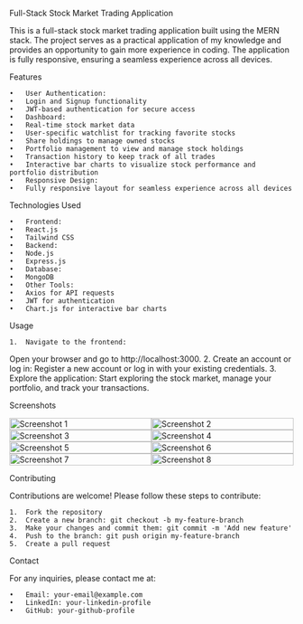 Full-Stack Stock Market Trading Application

This is a full-stack stock market trading application built using the MERN stack. 
The project serves as a practical application of my knowledge and provides an opportunity to gain more experience in coding. 
The application is fully responsive, ensuring a seamless experience across all devices.


Features

	•	User Authentication:
	•	Login and Signup functionality
	•	JWT-based authentication for secure access
	•	Dashboard:
	•	Real-time stock market data
	•	User-specific watchlist for tracking favorite stocks
	•	Share holdings to manage owned stocks
	•	Portfolio management to view and manage stock holdings
	•	Transaction history to keep track of all trades
	•	Interactive bar charts to visualize stock performance and portfolio distribution
	•	Responsive Design:
	•	Fully responsive layout for seamless experience across all devices

Technologies Used

	•	Frontend:
	•	React.js
	•	Tailwind CSS
	•	Backend:
	•	Node.js
	•	Express.js
	•	Database:
	•	MongoDB
	•	Other Tools:
	•	Axios for API requests
	•	JWT for authentication
	•	Chart.js for interactive bar charts
Usage

	1.	Navigate to the frontend:
Open your browser and go to http://localhost:3000.
	2.	Create an account or log in:
Register a new account or log in with your existing credentials.
	3.	Explore the application:
Start exploring the stock market, manage your portfolio, and track your transactions.

Screenshots

<div style="display: flex; flex-wrap: wrap;">
  <div style="flex: 50%; max-width: 50%;">
    <img src="https://github.com/user-attachments/assets/e3ca29fd-dd17-4afd-ae44-cdb304da1a7f" alt="Screenshot 1" width="100%">
  </div>
  <div style="flex: 50%; max-width: 50%;">
    <img src="https://github.com/user-attachments/assets/dd76a7fd-b1bf-427a-8261-2d0be86d2b12" alt="Screenshot 2" width="100%">
  </div>
  <div style="flex: 50%; max-width: 50%;">
    <img src="https://github.com/user-attachments/assets/2be84346-479b-4555-abdd-e39c0fbc6bfd" alt="Screenshot 3" width="100%">
  </div>
  <div style="flex: 50%; max-width: 50%;">
    <img src="https://github.com/user-attachments/assets/59da6b07-927a-4373-aa8c-490b18099746" alt="Screenshot 4" width="100%">
  </div>
  <div style="flex: 50%; max-width: 50%;">
    <img src="https://github.com/user-attachments/assets/35ebc67d-f52e-4d54-b78c-e235498aaf36" alt="Screenshot 5" width="100%">
  </div>
  <div style="flex: 50%; max-width: 50%;">
    <img src="https://github.com/user-attachments/assets/d8473e4f-efa5-4e88-89bd-41b1a4a13f87" alt="Screenshot 6" width="100%">
  </div>
  <div style="flex: 50%; max-width: 50%;">
    <img src="https://github.com/user-attachments/assets/4b1dca14-0546-49ad-94d8-5b997cd2f6b8" alt="Screenshot 7" width="100%">
  </div>
  <div style="flex: 50%; max-width: 50%;">
    <img src="https://github.com/user-attachments/assets/1d8dcead-9a24-4b43-bdcf-85165f32ed7e" alt="Screenshot 8" width="100%">
  </div>
</div>



Contributing

Contributions are welcome! Please follow these steps to contribute:

	1.	Fork the repository
	2.	Create a new branch: git checkout -b my-feature-branch
	3.	Make your changes and commit them: git commit -m 'Add new feature'
	4.	Push to the branch: git push origin my-feature-branch
	5.	Create a pull request

Contact

For any inquiries, please contact me at:

	•	Email: your-email@example.com
	•	LinkedIn: your-linkedin-profile
	•	GitHub: your-github-profile
